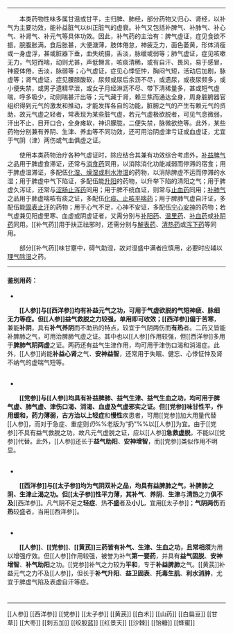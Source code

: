 ---
&emsp;&emsp;本类药物性味多属甘温或甘平，主归脾、肺经，部分药物又归心、肾经，以补气为主要功效，能补益脏气以纠正脏气的虚衰。补气又包括补脾气、补肺气、补心气、补肾气、补元气等具体功效。因此，补气药的主治有：脾气虚证，症见食欲不振，脘腹胀满，食后胀甚，大便溏薄，肢体倦怠，神疲乏力，面色萎黄，形体消瘦或一身虚浮，甚或脏器下垂，血失统摄，舌淡，脉缓或弱等；肺气虚证，症见咳嗽无力，气短而喘，动则尤甚，声低懒言，咳痰清稀，或有自汗、畏风，易于感冒，神疲体倦，舌淡，脉弱等；心气虚证，症见心悸怔忡，胸闷气短，活动后加剧，脉虚等；肾气虚证，症见腰膝酸软，尿频或尿后余沥不尽，或遗尿，或夜尿频多，或小便失禁，或男子遗精早泄，或女子月经淋沥不尽、带下清稀量多，甚或短气虚喘，呼多吸少，动则喘甚汗出等；元气藏于肾，赖三焦而通达全身，周身脏腑器官组织得到元气的激发和推动，才能发挥各自的功能，脏腑之气的产生有赖元气的资助，故元气虚之轻者，常表现为某些脏气虚，若元气虚极欲脱者，可见气息微弱，汗出不止，目开口合，全身瘫软，神识朦胧，二便失禁，脉微欲绝等。此外，某些药物分别兼有养阴、生津、养血等不同功效，还可用治阴虚津亏证或血虚证，尤宜于气阴（津）两伤或气血俱虚之证。

&emsp;&emsp;使用本类药物治疗各种气虚证时，除应结合其兼有功效综合考虑外，<ins>补益脾气</ins>之品用于脾虚食滞证，还常与<ins>消食药</ins>同用，以消除消化功能减弱而停滞的宿食；用于脾虚湿滞证，多配伍<ins>化湿、燥湿或利水渗湿</ins>的药物，以消除脾虚不运而停滞的水湿；用于脾虚中气下陷证，多配伍能<ins>升阳</ins>的药物，以升举下陷的清阳之气；用于脾虚久泻证，还常与<ins>涩肠止泻药</ins>同用；用于脾不统血证，则常与<ins>止血药</ins>同用；<ins>补肺气</ins>之品用于肺虚喘咳有痰之证，多配伍<ins>化痰、止咳平喘药</ins>；用于脾肺气虚自汗证，多配伍能<ins>固表止汗</ins>的药物；用于心气不足，心神不安证，多配伍<ins>宁心安神</ins>的药物；若气虚兼见阳虚里寒、血虚或阴虚证者，又需分别与<ins>补阳药</ins>、<ins>温里药</ins>、<ins>补血药</ins>或<ins>补阴药</ins>同用。[[补气药]]用于扶正祛邪时，还需分别与<ins>解表药</ins>、<ins>清热药</ins>或<ins>泻下药</ins>等同用。

&emsp;&emsp;部分[[补气药]]味甘壅中，碍气助湿，故对湿盛中满者应慎用，必要时应辅以<ins>理气除湿</ins>之药。
___

#### 鉴别用药：
-
&emsp;&emsp;**[[人参]]**与**[[西洋参]]**均有补益元气之功，可用于气虚欲脱的气短神疲、脉细无力等症。但[[人参]]**益气救脱**之力较强，单用即可收效；[[西洋参]]偏于**苦寒**，兼能**补阴**，具有**补气养阴**而不助热的特点，较宜于气阴两伤而**有热**者。二药又皆能补脾肺之气，可用治脾肺气虚之证。其中也以[[人参]]作用较强，但[[西洋参]]多用于**脾肺气阴两虚**之证。两药还有益气生津作用，均可用于津伤口渴和消渴症。此外，[[人参]]尚能**补益心肾**之气<dfn>、</dfn>**安神益智**，还常用于失眠、健忘、心悸怔忡及肾不纳气的虚喘气短等。<br></br>

-
&emsp;&emsp;**[[党参]]**与**[[人参]]**均具有补益脾肺、益气生津、益气生血之功，均可用于脾气虚、肺气虚、津伤口渴、消渴、血虚及气虚邪实之证。但[[党参]]**味甘性平**，作用缓和，药力薄弱，古方治以上**轻症**和**慢性**疾患者，可用[[党参]]加大用量代替[[人参]]，而对于急症、重症则<dfn>仍</dfn>%%老版为“扔”%%以[[人参]]为宜。由于[[党参]]不具有益气救脱之功，故凡元气虚脱之证，应以[[人参]]**急救虚脱**，不能以[[党参]]代替。此外，[[人参]]还长于**益气助阳**<dfn>、</dfn>**安神增智**，而[[党参]]类似作用不明显。<br></br>

-
&emsp;&emsp;**[[西洋参]]**与**[[太子参]]**均为气阴双补之品，均具有益脾肺之气，补脾肺之阴<dfn>、</dfn>生津止渴之功。但[[太子参]]**性平力薄**，其**补气**、**养阴**、**生津**与**清热**之力**俱不及**[[西洋参]]。凡气阴不足之**轻症**、热**不盛**者及**小儿**，宜用[[太子参]]；**气阴两伤**而**热**较盛者，当用[[西洋参]]。<br></br>

-
&emsp;&emsp;**[[人参]]**、**[[党参]]**、**[[黄芪]]**三药皆有补气、生津、生血之功，且常**相须**为用以增强疗效。但[[人参]]作用较强，被誉为补气**第一要药**，并具有**益气固脱**、**安神增智**、**补气助阳**之功。[[党参]]补气之力较为**平和**，专于**补益脾肺**之气。[[黄芪]]补益元气之力不及[[人参]]，但长于**补气升阳**、**益卫固表**、**托毒生肌**、**利水消肿**，尤宜于脾虚气陷及表虚自汗等症。

#
***
[[人参]]
[[西洋参]]
[[党参]]
[[太子参]]
[[黄芪]]
[[白术]]
[[山药]]
[[白扁豆]]
[[甘草]]
[[大枣]]
[[刺五加]]
[[绞股蓝]]
[[红景天]]
[[沙棘]]
[[饴糖]]
[[蜂蜜]]